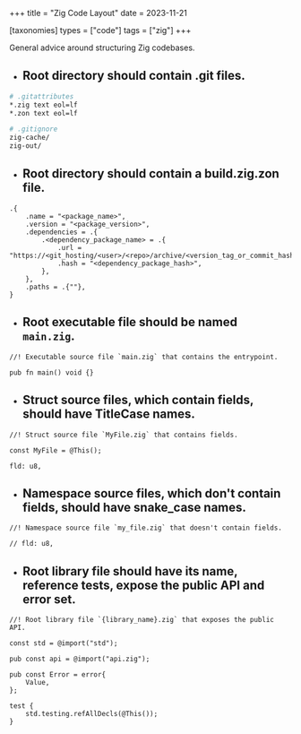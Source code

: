 +++
title = "Zig Code Layout"
date = 2023-11-21

[taxonomies]
types = ["code"]
tags = ["zig"]
+++

General advice around structuring Zig codebases.

<!-- more -->

- ## Root directory should contain .git files.

```sh
# .gitattributes
*.zig text eol=lf
*.zon text eol=lf

# .gitignore
zig-cache/
zig-out/
```

- ## Root directory should contain a build.zig.zon file.

```zig
.{
    .name = "<package_name>",
    .version = "<package_version>",
    .dependencies = .{
        .<dependency_package_name> = .{
            .url = "https://<git_hosting/<user>/<repo>/archive/<version_tag_or_commit_hash>.tar.gz",
            .hash = "<dependency_package_hash>",
        },
    },
    .paths = .{""},
}
```

- ## Root executable file should be named `main.zig`.

```zig
//! Executable source file `main.zig` that contains the entrypoint.

pub fn main() void {}
```

- ## Struct source files, which contain fields, should have TitleCase names.

```zig
//! Struct source file `MyFile.zig` that contains fields.

const MyFile = @This();

fld: u8,
```

- ## Namespace source files, which don't contain fields, should have snake_case names.

```zig
//! Namespace source file `my_file.zig` that doesn't contain fields.

// fld: u8,
```

- ## Root library file should have its name, reference tests, expose the public API and error set.

```zig
//! Root library file `{library_name}.zig` that exposes the public API.

const std = @import("std");

pub const api = @import("api.zig");

pub const Error = error{
    Value,
};

test {
    std.testing.refAllDecls(@This());
}
```
